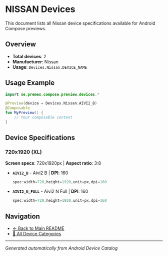 # NISSAN Devices

This document lists all Nissan device specifications available for Android Compose previews.

## Overview

- **Total devices**: 2
- **Manufacturer**: Nissan
- **Usage**: `Devices.Nissan.DEVICE_NAME`

## Usage Example

```kotlin
import se.premex.compose.preview.devices.*

@Preview(device = Devices.Nissan.AIVI2_B)
@Composable
fun MyPreview() {
    // Your composable content
}
```

## Device Specifications

### 720x1920 (XL)

**Screen specs**: 720x1920px | **Aspect ratio**: 3:8

- **`AIVI2_B`** - Aivi2 B | **DPI**: 160
  ```kotlin
  spec:width=720,height=1920,unit=px,dpi=160
  ```

- **`AIVI2_N_FULL`** - Aivi2 N Full | **DPI**: 160
  ```kotlin
  spec:width=720,height=1920,unit=px,dpi=160
  ```

## Navigation

- [← Back to Main README](../../README.md)
- [📱 All Device Categories](../README.md)

---
*Generated automatically from Android Device Catalog*
